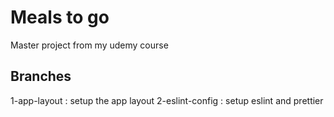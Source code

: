 # Meals to go

Master project from my udemy course

## Branches

1-app-layout : setup the app layout
2-eslint-config : setup eslint and prettier